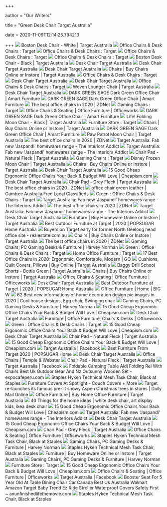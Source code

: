 +++
        
author = "Our Writers"
        
title = "Green Desk Chair Target Australia"
        
date = 2020-11-09T12:14:25.794213
        
+++
[ ![](https://www.target.com.au/medias/static_content/product/images/large/47/28/A454728.jpg?impolicy=mobile_hero)](https://www.target.com.au/medias/static_content/product/images/large/47/28/A454728.jpg?impolicy=mobile_hero) Boston Desk Chair - White | Target Australia
[ ![](https://target.scene7.com/is/image/Target//GUEST_ec0a79f1-d7ad-49a5-8e86-8e44f0423e8f?wid=315&hei=315&qlt=60&fmt=pjpeg)](https://target.scene7.com/is/image/Target//GUEST_ec0a79f1-d7ad-49a5-8e86-8e44f0423e8f?wid=315&hei=315&qlt=60&fmt=pjpeg) Office Chairs & Desk Chairs : Target
[ ![](https://target.scene7.com/is/image/Target//GUEST_9bba0261-1a73-4fb5-8ea2-882465d4c9e4?wid=315&hei=315&qlt=60&fmt=pjpeg)](https://target.scene7.com/is/image/Target//GUEST_9bba0261-1a73-4fb5-8ea2-882465d4c9e4?wid=315&hei=315&qlt=60&fmt=pjpeg) Office Chairs & Desk Chairs : Target
[ ![](https://target.scene7.com/is/image/Target//GUEST_54c4d51e-fc13-4a7a-9b11-7c0dd025519b?wid=315&hei=315&qlt=60&fmt=pjpeg)](https://target.scene7.com/is/image/Target//GUEST_54c4d51e-fc13-4a7a-9b11-7c0dd025519b?wid=315&hei=315&qlt=60&fmt=pjpeg) Office Chairs & Desk Chairs : Target
[ ![](https://target.scene7.com/is/image/Target/GUEST_32213a15-979c-410c-8a93-80a5e2675f01?wid=315&hei=315&qlt=60&fmt=pjpeg)](https://target.scene7.com/is/image/Target/GUEST_32213a15-979c-410c-8a93-80a5e2675f01?wid=315&hei=315&qlt=60&fmt=pjpeg) Office Chairs & Desk Chairs : Target
[ ![](https://www.target.com.au/medias/static_content/product/images/large/47/29/A454729.jpg?impolicy=mobile_hero)](https://www.target.com.au/medias/static_content/product/images/large/47/29/A454729.jpg?impolicy=mobile_hero) Boston Desk Chair - Black | Target Australia
[ ![](https://www.hg2marrakech.com/wp-content/uploads/2017/02/office-chairs-target-australia.jpg)](https://www.hg2marrakech.com/wp-content/uploads/2017/02/office-chairs-target-australia.jpg) Desk Chair Target Australia
[ ![](https://i.pinimg.com/originals/3c/aa/dc/3caadcc35e174248f791d940cbd2bdbf.jpg)](https://i.pinimg.com/originals/3c/aa/dc/3caadcc35e174248f791d940cbd2bdbf.jpg) Desk Chair Target Australia
[ ![](https://sondhi.co/wp-content/uploads/2019/04/childrens-desk-chair-kmart-deck-chairs-uk-target-australia-furniture-winsome-air-style-armchairs-fashion-simple-plastic-dining-lounge-table-and-child-cha.jpg)](https://sondhi.co/wp-content/uploads/2019/04/childrens-desk-chair-kmart-deck-chairs-uk-target-australia-furniture-winsome-air-style-armchairs-fashion-simple-plastic-dining-lounge-table-and-child-cha.jpg) Desk Chair Target Australia
[ ![](https://www.target.com.au/medias/static_content/product/images/grid/83/53/A1578353.jpg)](https://www.target.com.au/medias/static_content/product/images/grid/83/53/A1578353.jpg) Chairs | Buy Chairs Online or Instore | Target Australia
[ ![](https://target.scene7.com/is/image/Target/GUEST_2438430f-ffdb-4fd8-95a6-d7cc7389f7ad?wid=315&hei=315&qlt=60&fmt=pjpeg)](https://target.scene7.com/is/image/Target/GUEST_2438430f-ffdb-4fd8-95a6-d7cc7389f7ad?wid=315&hei=315&qlt=60&fmt=pjpeg) Office Chairs & Desk Chairs : Target
[ ![](http://curatorcollection.co/wp-content/uploads/2019/02/childrens-chairs-target-enchanting-kids-desk-chairs-target-in-computer-desk-childrens-chairs-target-australia.jpg)](http://curatorcollection.co/wp-content/uploads/2019/02/childrens-chairs-target-enchanting-kids-desk-chairs-target-in-computer-desk-childrens-chairs-target-australia.jpg) Desk Chair Target Australia
[ ![](https://pixel3.co/wp-content/uploads/2019/09/desk-chair-cushion-desk-chair-cushion-covers-desk-chair-pad-amazon-office-chair-cushion-target-australia.jpg)](https://pixel3.co/wp-content/uploads/2019/09/desk-chair-cushion-desk-chair-cushion-covers-desk-chair-pad-amazon-office-chair-cushion-target-australia.jpg) Desk Chair Target Australia
[ ![](https://target.scene7.com/is/image/Target//GUEST_908e5f27-4920-4eae-8d4f-44830dc1facf?wid=315&hei=315&qlt=60&fmt=pjpeg)](https://target.scene7.com/is/image/Target//GUEST_908e5f27-4920-4eae-8d4f-44830dc1facf?wid=315&hei=315&qlt=60&fmt=pjpeg) Office Chairs & Desk Chairs : Target
[ ![](https://www.target.com.au/medias/static_content/product/images/large/-0/01/60393463-IMG-001.jpg?impolicy=mobile_hero)](https://www.target.com.au/medias/static_content/product/images/large/-0/01/60393463-IMG-001.jpg?impolicy=mobile_hero) Woven Lounger Chair | Target Australia
[ ![](http://curatorcollection.co/wp-content/uploads/2019/02/childrens-chairs-target-white-desk-and-chair-child-boys-kid-kids-chairs-target-medium-size-swivel-childrens-table-and-chairs-target-australia.jpg)](http://curatorcollection.co/wp-content/uploads/2019/02/childrens-chairs-target-white-desk-and-chair-child-boys-kid-kids-chairs-target-medium-size-swivel-childrens-table-and-chairs-target-australia.jpg) Desk Chair Target Australia
[ ![](https://www.amartfurniture.com.au/dw/image/v2/BDDT_PRD/on/demandware.static/-/Sites-amart-master-catalog/default/dw3819ca3e/images/hi-res/701330001_002_16092020.jpg?sw=1610)](https://www.amartfurniture.com.au/dw/image/v2/BDDT_PRD/on/demandware.static/-/Sites-amart-master-catalog/default/dw3819ca3e/images/hi-res/701330001_002_16092020.jpg?sw=1610) DARK GREEN SAGE Dark Green Office Chair | Amart Furniture
[ ![](https://www.amartfurniture.com.au/dw/image/v2/BDDT_PRD/on/demandware.static/-/Sites-amart-master-catalog/default/dw7083db8d/images/hi-res/701330001_003_16092020.jpg?sw=1610)](https://www.amartfurniture.com.au/dw/image/v2/BDDT_PRD/on/demandware.static/-/Sites-amart-master-catalog/default/dw7083db8d/images/hi-res/701330001_003_16092020.jpg?sw=1610) DARK GREEN SAGE Dark Green Office Chair | Amart Furniture
[ ![](https://zdnet3.cbsistatic.com/hub/i/r/2020/01/17/531d930a-0a8b-46eb-a487-a58afd0860ca/resize/1200xauto/7b443568c82118a804d9b9af5fc31127/office-chair-1.jpg)](https://zdnet3.cbsistatic.com/hub/i/r/2020/01/17/531d930a-0a8b-46eb-a487-a58afd0860ca/resize/1200xauto/7b443568c82118a804d9b9af5fc31127/office-chair-1.jpg) The best office chairs in 2020 | ZDNet
[ ![](https://target.scene7.com/is/image/Target/RecliningChairs_CB-200924-1600974523734?wid=315&hei=315&qlt=60&fmt=pjpeg)](https://target.scene7.com/is/image/Target/RecliningChairs_CB-200924-1600974523734?wid=315&hei=315&qlt=60&fmt=pjpeg) Gaming Chairs : Target
[ ![](https://s3-ap-southeast-2.amazonaws.com/wc-prod-pim/Category_400x400/desk-chairs.jpg)](https://s3-ap-southeast-2.amazonaws.com/wc-prod-pim/Category_400x400/desk-chairs.jpg) Office Chairs & Seating | Office Furniture | Officeworks
[ ![](https://www.amartfurniture.com.au/dw/image/v2/BDDT_PRD/on/demandware.static/-/Sites-amart-master-catalog/default/dwac41bd09/images/hi-res/701330001_004_16092020.jpg?sw=1610)](https://www.amartfurniture.com.au/dw/image/v2/BDDT_PRD/on/demandware.static/-/Sites-amart-master-catalog/default/dwac41bd09/images/hi-res/701330001_004_16092020.jpg?sw=1610) DARK GREEN SAGE Dark Green Office Chair | Amart Furniture
[ ![](https://www.target.com.au/medias/static_content/product/images/large/29/28/A262928.jpg?impolicy=mobile_hero)](https://www.target.com.au/medias/static_content/product/images/large/29/28/A262928.jpg?impolicy=mobile_hero) Life! Folding Moon Chair - Black | Target Australia
[ ![](https://target.scene7.com/is/image/Target/5xtnr-furniture-QUIVER-190331-1554085278850)](https://target.scene7.com/is/image/Target/5xtnr-furniture-QUIVER-190331-1554085278850) Furniture Store : Target
[ ![](https://www.target.com.au/medias/static_content/product/images/grid/44/38/A1524438.jpg)](https://www.target.com.au/medias/static_content/product/images/grid/44/38/A1524438.jpg) Chairs | Buy Chairs Online or Instore | Target Australia
[ ![](https://www.amartfurniture.com.au/dw/image/v2/BDDT_PRD/on/demandware.static/-/Sites-amart-master-catalog/default/dw1ff51a74/images/hi-res/701330001_005_16092020.jpg?sw=1610)](https://www.amartfurniture.com.au/dw/image/v2/BDDT_PRD/on/demandware.static/-/Sites-amart-master-catalog/default/dw1ff51a74/images/hi-res/701330001_005_16092020.jpg?sw=1610) DARK GREEN SAGE Dark Green Office Chair | Amart Furniture
[ ![](https://www.target.com.au/medias/static_content/product/images/large/65/44/A966544.jpg?impolicy=mobile_hero)](https://www.target.com.au/medias/static_content/product/images/large/65/44/A966544.jpg?impolicy=mobile_hero) Paw Patrol Moon Chair | Target Australia
[ ![](https://zdnet3.cbsistatic.com/hub/i/r/2020/01/17/558b5263-364e-40d8-bbb7-7bf05a22678a/resize/1200xauto/04a36b4fe20ee7427bd4910e7cf38506/office-chair-11.jpg)](https://zdnet3.cbsistatic.com/hub/i/r/2020/01/17/558b5263-364e-40d8-bbb7-7bf05a22678a/resize/1200xauto/04a36b4fe20ee7427bd4910e7cf38506/office-chair-11.jpg) The best office chairs in 2020 | ZDNet
[ ![](https://files.theinteriorsaddict.com/uploads/2020/02/Target-Akira-side-table-79-640x430.jpg)](https://files.theinteriorsaddict.com/uploads/2020/02/Target-Akira-side-table-79-640x430.jpg) Target Australia: Fab new 'Jaspandi' homewares range - The Interiors Addict
[ ![](https://files.theinteriorsaddict.com/uploads/2020/02/Target-Akira-desk-RRP119-Akira-5-tier-shelf-RRP-129-Akira-3-tier-shelf-129.jpg)](https://files.theinteriorsaddict.com/uploads/2020/02/Target-Akira-desk-RRP119-Akira-5-tier-shelf-RRP-129-Akira-3-tier-shelf-129.jpg) Target Australia: Fab new 'Jaspandi' homewares range - The Interiors Addict
[ ![](https://www.target.com.au/medias/static_content/product/images/full/90/55/A1349055.jpg?impolicy=mobile_hero)](https://www.target.com.au/medias/static_content/product/images/full/90/55/A1349055.jpg?impolicy=mobile_hero) Chair Pad - Natural Fleck | Target Australia
[ ![](https://target.scene7.com/is/image/Target/BlackChairs_CB-200924-1600974478097?wid=315&hei=315&qlt=60&fmt=pjpeg)](https://target.scene7.com/is/image/Target/BlackChairs_CB-200924-1600974478097?wid=315&hei=315&qlt=60&fmt=pjpeg) Gaming Chairs : Target
[ ![](https://www.target.com.au/medias/static_content/product/images/full/63/15/A1366315.jpg?impolicy=mobile_hero)](https://www.target.com.au/medias/static_content/product/images/full/63/15/A1366315.jpg?impolicy=mobile_hero) Disney Frozen Moon Chair | Target Australia
[ ![](https://www.target.com.au/medias/static_content/product/images/grid/24/57/A1552457.jpg)](https://www.target.com.au/medias/static_content/product/images/grid/24/57/A1552457.jpg) Chairs | Buy Chairs Online or Instore | Target Australia
[ ![](https://i.pinimg.com/474x/8b/3d/14/8b3d149595d378574ffb296722ea6bc2.jpg)](https://i.pinimg.com/474x/8b/3d/14/8b3d149595d378574ffb296722ea6bc2.jpg) Desk Chair Target Australia
[ ![](https://cdn.cheapism.com/images/26670-5.max-784x410.jpg)](https://cdn.cheapism.com/images/26670-5.max-784x410.jpg) 15 Good Cheap Ergonomic Office Chairs Your Back & Budget Will Love |  Cheapism.com
[ ![](http://www.johnchick97.com/j/2019/11/enjoyable-target-stool-lovely-kitchen-stools-target-target-bar-stool-walmart-bar-stools-pouf-ottoman-swivel-bar-stools-bar-stools-target-australia-upholstered-bar-stools-walmart-stools-wicke-780x780.jpg)](http://www.johnchick97.com/j/2019/11/enjoyable-target-stool-lovely-kitchen-stools-target-target-bar-stool-walmart-bar-stools-pouf-ottoman-swivel-bar-stools-bar-stools-target-australia-upholstered-bar-stools-walmart-stools-wicke-780x780.jpg) Desk Chair Target Australia
[ ![](https://www.target.com.au/medias/static_content/product/images/full/90/54/A1349054.jpg?impolicy=mobile_hero)](https://www.target.com.au/medias/static_content/product/images/full/90/54/A1349054.jpg?impolicy=mobile_hero) Chair Pad - Grey Fleck | Target Australia
[ ![](https://zdnet2.cbsistatic.com/hub/i/r/2020/01/17/57f6916a-6938-461c-9f47-47e1c9a8b026/resize/1200xauto/191af73e14cde0e61f8c92c29cefb2ee/office-chair-3.jpg)](https://zdnet2.cbsistatic.com/hub/i/r/2020/01/17/57f6916a-6938-461c-9f47-47e1c9a8b026/resize/1200xauto/191af73e14cde0e61f8c92c29cefb2ee/office-chair-3.jpg) The best office chairs in 2020 | ZDNet
[ ![](https://i.ebayimg.com/images/g/Y14AAOSwjmFfpypF/s-l400.webp)](https://i.ebayimg.com/images/g/Y14AAOSwjmFfpypF/s-l400.webp) office chair green leather | Gumtree Australia Free Local Classifieds
[ ![](https://target.scene7.com/is/image/Target/GUEST_f756c131-2cad-4e0d-b004-6158544c838b?wid=150&hei=150&fmt=pjpeg)](https://target.scene7.com/is/image/Target/GUEST_f756c131-2cad-4e0d-b004-6158544c838b?wid=150&hei=150&fmt=pjpeg) Green : Office Chairs & Desk Chairs : Target
[ ![](https://files.theinteriorsaddict.com/uploads/2020/02/Target-Thayer-towel-maize-basket-640x960.jpg)](https://files.theinteriorsaddict.com/uploads/2020/02/Target-Thayer-towel-maize-basket-640x960.jpg) Target Australia: Fab new 'Jaspandi' homewares range - The Interiors Addict
[ ![](https://zdnet1.cbsistatic.com/hub/i/r/2020/01/17/8231e246-714d-44bf-8b5e-bebdd66c1d83/resize/1200xauto/75391abd8006a9010e69cc01a7ec043d/office-chair-6.jpg)](https://zdnet1.cbsistatic.com/hub/i/r/2020/01/17/8231e246-714d-44bf-8b5e-bebdd66c1d83/resize/1200xauto/75391abd8006a9010e69cc01a7ec043d/office-chair-6.jpg) The best office chairs in 2020 | ZDNet
[ ![](https://files.theinteriorsaddict.com/uploads/2020/02/Target-Round-velvet-floor-cushion-59-Gigi-washed-linen-cushion-25-Otega-faux-suede-cushion-16-640x960.jpg)](https://files.theinteriorsaddict.com/uploads/2020/02/Target-Round-velvet-floor-cushion-59-Gigi-washed-linen-cushion-25-Otega-faux-suede-cushion-16-640x960.jpg) Target Australia: Fab new 'Jaspandi' homewares range - The Interiors Addict
[ ![](http://lebaronsupply.co/wp-content/uploads/2018/09/ghost-chair-target-ghost-desk-chair-ghost-chair-target-home-inspiration-ghost-chair-target-rolling-desk-chair-acrylic-rolling-ghost-desk-chair-ghost-chair-target-australia.jpg)](http://lebaronsupply.co/wp-content/uploads/2018/09/ghost-chair-target-ghost-desk-chair-ghost-chair-target-home-inspiration-ghost-chair-target-rolling-desk-chair-acrylic-rolling-ghost-desk-chair-ghost-chair-target-australia.jpg) Desk Chair Target Australia
[ ![](https://www.target.com.au/medias/static_content/product/images/grid/30/08/A1393008.jpg)](https://www.target.com.au/medias/static_content/product/images/grid/30/08/A1393008.jpg) Furniture | Buy Homeware Online or Instore | Target Australia
[ ![](https://media1.popsugar-assets.com/files/thumbor/LTBilTrTMO-JeMzVfjLZqivavFI/0x0:1700x1700/fit-in/2048xorig/filters:format_auto-!!-:strip_icc-!!-/2020/01/22/075/n/1922794/d8a9915a5e28ed50859195.32642194_/i/Best-Outdoor-Furniture-Target.jpg)](https://media1.popsugar-assets.com/files/thumbor/LTBilTrTMO-JeMzVfjLZqivavFI/0x0:1700x1700/fit-in/2048xorig/filters:format_auto-!!-:strip_icc-!!-/2020/01/22/075/n/1922794/d8a9915a5e28ed50859195.32642194_/i/Best-Outdoor-Furniture-Target.jpg) Best Outdoor Furniture at Target | 2020 | POPSUGAR Home Australia
[ ![](https://www.realestate.com.au/blog/images/976x549-fit,progressive/2018/10/30120017/capi_193b4b4bc67220c3d042602ee11a282f_14faaa453061519d9bbe534b29cc4d39.jpeg)](https://www.realestate.com.au/blog/images/976x549-fit,progressive/2018/10/30120017/capi_193b4b4bc67220c3d042602ee11a282f_14faaa453061519d9bbe534b29cc4d39.jpeg) Buyers on Target early for former North Geelong head office site -  realestate.com.au
[ ![](https://www.target.com.au/medias/static_content/product/images/grid/97/88/A1399788.jpg)](https://www.target.com.au/medias/static_content/product/images/grid/97/88/A1399788.jpg) Chairs | Buy Chairs Online or Instore | Target Australia
[ ![](https://zdnet2.cbsistatic.com/hub/i/r/2020/01/17/72cff20a-90ab-4601-984b-854cb46c8ee1/resize/1200xauto/96d3fdcea08ecbc32c0b7ea76278c8e2/office-chair-2.jpg)](https://zdnet2.cbsistatic.com/hub/i/r/2020/01/17/72cff20a-90ab-4601-984b-854cb46c8ee1/resize/1200xauto/96d3fdcea08ecbc32c0b7ea76278c8e2/office-chair-2.jpg) The best office chairs in 2020 | ZDNet
[ ![](https://azcd.harveynorman.com.au/media/catalog/product/cache/21/small_image/400x225/9df78eab33525d08d6e5fb8d27136e95/t/o/torino-gaming-chair-configurable-c.jpg)](https://azcd.harveynorman.com.au/media/catalog/product/cache/21/small_image/400x225/9df78eab33525d08d6e5fb8d27136e95/t/o/torino-gaming-chair-configurable-c.jpg) Gaming Chairs, PC Gaming Desks & Furniture | Harvey Norman
[ ![](https://target.scene7.com/is/image/Target/GUEST_36dc07f9-686d-4080-858b-865e66b9dd36?wid=150&hei=150&fmt=pjpeg)](https://target.scene7.com/is/image/Target/GUEST_36dc07f9-686d-4080-858b-865e66b9dd36?wid=150&hei=150&fmt=pjpeg) Green : Office Chairs & Desk Chairs : Target
[ ![](https://target.scene7.com/is/image/Target/catnav_item_14186631-190729_1564388097443?wid=315&hei=315&qlt=60&fmt=pjpeg)](https://target.scene7.com/is/image/Target/catnav_item_14186631-190729_1564388097443?wid=315&hei=315&qlt=60&fmt=pjpeg) Home Office Furniture : Target
[ ![](https://media.gq.com/photos/5ed14d604e139ea2f5352482/master/w_1280%2Cc_limit/Bodybilt-'Aircelli'-office-chair.jpg)](https://media.gq.com/photos/5ed14d604e139ea2f5352482/master/w_1280%2Cc_limit/Bodybilt-'Aircelli'-office-chair.jpg) 17 Best Office Chairs in 2020: Ergonomic, Comfortable, Modern | GQ
[ ![](https://www.target.com.au/medias/sys_master/h8b/hda/13927120273438.jpg)](https://www.target.com.au/medias/sys_master/h8b/hda/13927120273438.jpg) Cushions, Quilt Covers, Pillows | Buy Online | Target Australia
[ ![](https://www.target.com.au/medias/static_content/product/images/full/60/93/A1426093.jpg?impolicy=mobile_hero)](https://www.target.com.au/medias/static_content/product/images/full/60/93/A1426093.jpg?impolicy=mobile_hero) Baggy Drill School Shorts - Bottle Green | Target Australia
[ ![](https://www.target.com.au/medias/static_content/product/images/grid/92/40/A1549240.jpg)](https://www.target.com.au/medias/static_content/product/images/grid/92/40/A1549240.jpg) Chairs | Buy Chairs Online or Instore | Target Australia
[ ![](https://s3-ap-southeast-2.amazonaws.com/wc-prod-pim/Category_400x400/student-chairs-hometile-20.jpg)](https://s3-ap-southeast-2.amazonaws.com/wc-prod-pim/Category_400x400/student-chairs-hometile-20.jpg) Office Chairs & Seating | Office Furniture | Officeworks
[ ![](https://www.target.com.au/medias/static_content/product/images/large/63/12/A1006312.jpg?impolicy=mobile_hero)](https://www.target.com.au/medias/static_content/product/images/large/63/12/A1006312.jpg?impolicy=mobile_hero) Desk Chair Target Australia
[ ![](https://media1.popsugar-assets.com/files/thumbor/IlzsI3jAWxylNGErwjaJUvTKCIg/fit-in/1024x1024/filters:format_auto-!!-:strip_icc-!!-/2020/01/22/965/n/1922794/4876d6a9abce390d_netimg6FTG6E/i/St-Croix-Modern-Adirondack-Patio-Chair.webp)](https://media1.popsugar-assets.com/files/thumbor/IlzsI3jAWxylNGErwjaJUvTKCIg/fit-in/1024x1024/filters:format_auto-!!-:strip_icc-!!-/2020/01/22/965/n/1922794/4876d6a9abce390d_netimg6FTG6E/i/St-Croix-Modern-Adirondack-Patio-Chair.webp) Best Outdoor Furniture at Target | 2020 | POPSUGAR Home Australia
[ ![](https://www.bigw.com.au/medias/sys_master/images/images/h80/h3a/12834416132126.jpg)](https://www.bigw.com.au/medias/sys_master/images/images/h80/h3a/12834416132126.jpg) Office Furniture | Home | BIG W
[ ![](https://i.pinimg.com/236x/f7/2f/aa/f72faa917d91ae914b27c174dd30a738.jpg)](https://i.pinimg.com/236x/f7/2f/aa/f72faa917d91ae914b27c174dd30a738.jpg) 62 Best new informations of home decoration design pic images in 2020 |  Cool house designs, Egg chair, Swinging chair
[ ![](https://azcd.harveynorman.com.au/media/catalog/product/cache/21/small_image/400x225/9df78eab33525d08d6e5fb8d27136e95/u/n/untitled_6_1.png)](https://azcd.harveynorman.com.au/media/catalog/product/cache/21/small_image/400x225/9df78eab33525d08d6e5fb8d27136e95/u/n/untitled_6_1.png) Gaming Chairs, PC Gaming Desks & Furniture | Harvey Norman
[ ![](https://cdn.cheapism.com/images/26670-1.max-784x410.jpg)](https://cdn.cheapism.com/images/26670-1.max-784x410.jpg) 15 Good Cheap Ergonomic Office Chairs Your Back & Budget Will Love |  Cheapism.com
[ ![](http://atrapasuenos.co/wp-content/uploads/2019/06/little-white-desk-little-white-desk-for-girls-bedroom-room-chair-with-gold-legs-white-desk-target-australia.jpg)](http://atrapasuenos.co/wp-content/uploads/2019/06/little-white-desk-little-white-desk-for-girls-bedroom-room-chair-with-gold-legs-white-desk-target-australia.jpg) Desk Chair Target Australia
[ ![](https://s3-ap-southeast-2.amazonaws.com/wc-prod-pim/Category_400x400/525-high-june20.jpg)](https://s3-ap-southeast-2.amazonaws.com/wc-prod-pim/Category_400x400/525-high-june20.jpg) Furniture | Office Furniture, Chairs & Desks | Officeworks
[ ![](https://target.scene7.com/is/image/Target/GUEST_1ce9ecd1-faf4-4730-8e8f-139e2bfc05fc?wid=150&hei=150&fmt=pjpeg)](https://target.scene7.com/is/image/Target/GUEST_1ce9ecd1-faf4-4730-8e8f-139e2bfc05fc?wid=150&hei=150&fmt=pjpeg) Green : Office Chairs & Desk Chairs : Target
[ ![](https://cdn.cheapism.com/images/26670-6.max-784x410.jpg)](https://cdn.cheapism.com/images/26670-6.max-784x410.jpg) 15 Good Cheap Ergonomic Office Chairs Your Back & Budget Will Love |  Cheapism.com
[ ![](https://www.target.com.au/medias/static_content/product/images/full/26/56/A1372656.jpg?impolicy=mobile_hero)](https://www.target.com.au/medias/static_content/product/images/full/26/56/A1372656.jpg?impolicy=mobile_hero) Desk Chair Target Australia
[ ![](https://www.target.com.au/medias/static_content/product/images/full/90/71/A1349071.jpg?impolicy=mobile_hero)](https://www.target.com.au/medias/static_content/product/images/full/90/71/A1349071.jpg?impolicy=mobile_hero) Chair Pad - Natural Fleck | Target Australia
[ ![](https://cdn.cheapism.com/images/26670-15.max-784x410.jpg)](https://cdn.cheapism.com/images/26670-15.max-784x410.jpg) 15 Good Cheap Ergonomic Office Chairs Your Back & Budget Will Love |  Cheapism.com
[ ![](https://lookaside.fbsbx.com/lookaside/crawler/media/?media_id=5207785345913727)](https://lookaside.fbsbx.com/lookaside/crawler/media/?media_id=5207785345913727) Target Australia | Facebook
[ ![](https://media1.popsugar-assets.com/files/thumbor/Ma6kvxLWN4UbJVU-CIeKNTgeRFw/fit-in/1024x1024/filters:format_auto-!!-:strip_icc-!!-/2020/04/16/950/n/1922794/f277f2a1343984d5_netimgx287OY/i/Hearth-Hand-Set-2-Steel-Bistro-Dining-Chair.webp)](https://media1.popsugar-assets.com/files/thumbor/Ma6kvxLWN4UbJVU-CIeKNTgeRFw/fit-in/1024x1024/filters:format_auto-!!-:strip_icc-!!-/2020/04/16/950/n/1922794/f277f2a1343984d5_netimgx287OY/i/Hearth-Hand-Set-2-Steel-Bistro-Dining-Chair.webp) Best Furniture From Target 2020 | POPSUGAR Home
[ ![](https://i.pinimg.com/474x/04/e7/fb/04e7fb394db6e83d73cadcb528d62288--armchairs-australia.jpg)](https://i.pinimg.com/474x/04/e7/fb/04e7fb394db6e83d73cadcb528d62288--armchairs-australia.jpg) Desk Chair Target Australia
[ ![](https://img.zcdn.com.au/lf/79/hash/37973/19080148/4/Huey%2BFabric%2BExecutive%2BOffice%2BChair.jpg)](https://img.zcdn.com.au/lf/79/hash/37973/19080148/4/Huey%2BFabric%2BExecutive%2BOffice%2BChair.jpg) Office Chairs | Temple & Webster
[ ![](https://www.target.com.au/medias/static_content/product/images/full/90/70/A1349070.jpg?impolicy=mobile_hero)](https://www.target.com.au/medias/static_content/product/images/full/90/70/A1349070.jpg?impolicy=mobile_hero) Chair Pad - Natural Fleck | Target Australia
[ ![](https://lookaside.fbsbx.com/lookaside/crawler/media/?media_id=5297875076904753)](https://lookaside.fbsbx.com/lookaside/crawler/media/?media_id=5297875076904753) Target Australia | Facebook
[ ![](https://www.expocafeperu.com/w/2020/01/folding-camping-table-and-chairs-reviews-folding-camping-table-and-stools-folding-camping-table-target-australia-folding-camping-table-bench.jpg)](https://www.expocafeperu.com/w/2020/01/folding-camping-table-and-chairs-reviews-folding-camping-table-and-stools-folding-camping-table-target-australia-folding-camping-table-bench.jpg) Foldable Camping Table Aldi Folding Rei With Chairs Best Uk Outdoor Gear  And Nz Outsunny Wooden Set - expocafeperu.com
[ ![](https://www.staples-3p.com/s7/is/image/Staples/sp42116036_sc7?wid=512&hei=512)](https://www.staples-3p.com/s7/is/image/Staples/sp42116036_sc7?wid=512&hei=512) Staples Hyken Technical Mesh Task Chair, Black at Staples
[ ![](https://www.spotlightstores.com/medias/BP80282709.jpg-SPOTWF-productHero?context=bWFzdGVyfGltYWdlc3wzNDQ0NDN8aW1hZ2UvanBlZ3xpbWFnZXMvaDk5L2hmMS8xMDEwNTIwOTE5MjQ3OC9CUDgwMjgyNzA5LmpwZ19TUE9UV0ZfcHJvZHVjdEhlcm98ZDI2ZDEyYjc1MWU1ODhlZGIxZWQ4NGM3NDQ1YzZmMWRiYjg1N2FjNmU3OTVmOTNhNmI1ZTI5OGRkMGNlMWY0NA)](https://www.spotlightstores.com/medias/BP80282709.jpg-SPOTWF-productHero?context=bWFzdGVyfGltYWdlc3wzNDQ0NDN8aW1hZ2UvanBlZ3xpbWFnZXMvaDk5L2hmMS8xMDEwNTIwOTE5MjQ3OC9CUDgwMjgyNzA5LmpwZ19TUE9UV0ZfcHJvZHVjdEhlcm98ZDI2ZDEyYjc1MWU1ODhlZGIxZWQ4NGM3NDQ1YzZmMWRiYjg1N2FjNmU3OTVmOTNhNmI1ZTI5OGRkMGNlMWY0NA) Furniture Covers At Spotlight - Couch Covers + More
[ ![](https://i.dailymail.co.uk/1s/2020/09/27/06/33672528-8777279-x-a-55_1601187124958.jpg)](https://i.dailymail.co.uk/1s/2020/09/27/06/33672528-8777279-x-a-55_1601187124958.jpg) Target re-launches its famous pre-lit snowy Aspen Christmas trees in stores  | Daily Mail Online
[ ![](https://www.target.com.au/medias/static_content/product/images/grid/95/23/A1589523.jpg)](https://www.target.com.au/medias/static_content/product/images/grid/95/23/A1589523.jpg) Office Furniture | Buy Home Office Furniture | Target Australia
[ ![](https://i.pinimg.com/236x/22/ee/43/22ee4390c6dbbe21fad9def8a0dd8c7b--kitchen-board-kitchen-ideas.jpg)](https://i.pinimg.com/236x/22/ee/43/22ee4390c6dbbe21fad9def8a0dd8c7b--kitchen-board-kitchen-ideas.jpg) 40 Things for the home ideas | white desk chair, art display kids, ikea desk  chair
[ ![](https://cdn.cheapism.com/images/26670-2.max-784x410.jpg)](https://cdn.cheapism.com/images/26670-2.max-784x410.jpg) 15 Good Cheap Ergonomic Office Chairs Your Back & Budget Will Love |  Cheapism.com
[ ![](https://files.theinteriorsaddict.com/uploads/2020/02/Target-quilt-cover-640x960.jpg)](https://files.theinteriorsaddict.com/uploads/2020/02/Target-quilt-cover-640x960.jpg) Target Australia: Fab new 'Jaspandi' homewares range - The Interiors Addict
[ ![](https://www.target.com.au/medias/static_content/product/images/large/81/51/A918151.jpg?impolicy=mobile_hero)](https://www.target.com.au/medias/static_content/product/images/large/81/51/A918151.jpg?impolicy=mobile_hero) Desk Chair Target Australia
[ ![](https://cdn.cheapism.com/images/26670-9.max-784x410.jpg)](https://cdn.cheapism.com/images/26670-9.max-784x410.jpg) 15 Good Cheap Ergonomic Office Chairs Your Back & Budget Will Love |  Cheapism.com
[ ![](https://www.target.com.au/medias/static_content/product/images/full/90/72/A1349072.jpg?impolicy=mobile_hero)](https://www.target.com.au/medias/static_content/product/images/full/90/72/A1349072.jpg?impolicy=mobile_hero) Chair Pad - Grey Fleck | Target Australia
[ ![](https://s3-ap-southeast-2.amazonaws.com/wc-prod-pim/Category_400x400/visitor-meeting-chairs-june20.jpg)](https://s3-ap-southeast-2.amazonaws.com/wc-prod-pim/Category_400x400/visitor-meeting-chairs-june20.jpg) Office Chairs & Seating | Office Furniture | Officeworks
[ ![](https://www.staples-3p.com/s7/is/image/Staples/sp42116042_sc7)](https://www.staples-3p.com/s7/is/image/Staples/sp42116042_sc7) Staples Hyken Technical Mesh Task Chair, Black at Staples
[ ![](https://azcd.harveynorman.com.au/media/catalog/product/cache/21/small_image/400x225/9df78eab33525d08d6e5fb8d27136e95/1/_/1_58_263_2.jpg)](https://azcd.harveynorman.com.au/media/catalog/product/cache/21/small_image/400x225/9df78eab33525d08d6e5fb8d27136e95/1/_/1_58_263_2.jpg) Gaming Chairs, PC Gaming Desks & Furniture | Harvey Norman
[ ![](https://www.staples-3p.com/s7/is/image/Staples/sp42116036_sc7)](https://www.staples-3p.com/s7/is/image/Staples/sp42116036_sc7) Staples Hyken Technical Mesh Task Chair, Black at Staples
[ ![](https://www.target.com.au/medias/static_content/product/images/grid/32/96/A1593296.jpg)](https://www.target.com.au/medias/static_content/product/images/grid/32/96/A1593296.jpg) Furniture | Buy Homeware Online or Instore | Target Australia
[ ![](https://azcd.harveynorman.com.au/media/catalog/product/cache/21/small_image/400x225/9df78eab33525d08d6e5fb8d27136e95/1/3/136_10.jpg)](https://azcd.harveynorman.com.au/media/catalog/product/cache/21/small_image/400x225/9df78eab33525d08d6e5fb8d27136e95/1/3/136_10.jpg) Gaming Chairs, PC Gaming Desks & Furniture | Harvey Norman
[ ![](https://target.scene7.com/is/image/Target/GamingDesks_CB-201009-1602266944492?wid=315&hei=315&qlt=60&fmt=pjpeg)](https://target.scene7.com/is/image/Target/GamingDesks_CB-201009-1602266944492?wid=315&hei=315&qlt=60&fmt=pjpeg) Furniture Store : Target
[ ![](https://cdn.cheapism.com/images/26670-4.max-784x410.jpg)](https://cdn.cheapism.com/images/26670-4.max-784x410.jpg) 15 Good Cheap Ergonomic Office Chairs Your Back & Budget Will Love |  Cheapism.com
[ ![](https://s3-ap-southeast-2.amazonaws.com/wc-prod-pim/Category_400x400/drafting-sit-stand-chairs-oct19.jpg)](https://s3-ap-southeast-2.amazonaws.com/wc-prod-pim/Category_400x400/drafting-sit-stand-chairs-oct19.jpg) Office Chairs & Seating | Office Furniture | Officeworks
[ ![](https://lookaside.fbsbx.com/lookaside/crawler/media/?media_id=196094017082910)](https://lookaside.fbsbx.com/lookaside/crawler/media/?media_id=196094017082910) Target Australia | Facebook
[ ![](https://www.anunfinishedlifethemovie.com/b/2020/06/booster-seat-for-5-year-old-target-car-uk-best-australia-canada-amazon-dining-table-at-walmart-guide-from-birth-to-step-test-clek-inc-baby-trend-buckle-evenflo-728x728.jpg)](https://www.anunfinishedlifethemovie.com/b/2020/06/booster-seat-for-5-year-old-target-car-uk-best-australia-canada-amazon-dining-table-at-walmart-guide-from-birth-to-step-test-clek-inc-baby-trend-buckle-evenflo-728x728.jpg) Booster Seat For 5 Year Old At Table Dining Chair Car Canada Best Uk  Australia Walmart Amazon Target Baby Trend Ez Ride Stroller Waterproof  Covers Safety First ~ anunfinishedlifethemovie.com
[ ![](https://www.staples-3p.com/s7/is/image/Staples/sp42116038_sc7)](https://www.staples-3p.com/s7/is/image/Staples/sp42116038_sc7) Staples Hyken Technical Mesh Task Chair, Black at Staples
